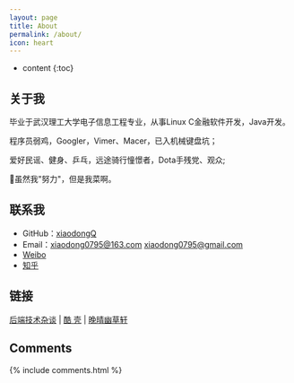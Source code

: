 ```yaml
---
layout: page
title: About
permalink: /about/
icon: heart
---
```


* content
{:toc}

## 关于我

毕业于武汉理工大学电子信息工程专业，从事Linux C金融软件开发，Java开发。

程序员弱鸡，Googler，Vimer、Macer，已入机械键盘坑；

爱好民谣、健身、乒乓，远途骑行憧憬者，Dota手残党、观众;

虽然我"努力"，但是我菜啊。

## 联系我

* GitHub：[xiaodongQ](https://github.com/xiaodongQ)
* Email：xiaodong0795@163.com
         xiaodong0795@gmail.com
* [Weibo](http://weibo.com/1830793531)
* [知乎](https://www.zhihu.com/people/jxxd)

## 链接

[后端技术杂谈](http://www.rowkey.me/) \| [酷 壳](http://coolshell.cn/) \| [晚晴幽草轩](http://www.jeffjade.com/)

## Comments

{% include comments.html %}
